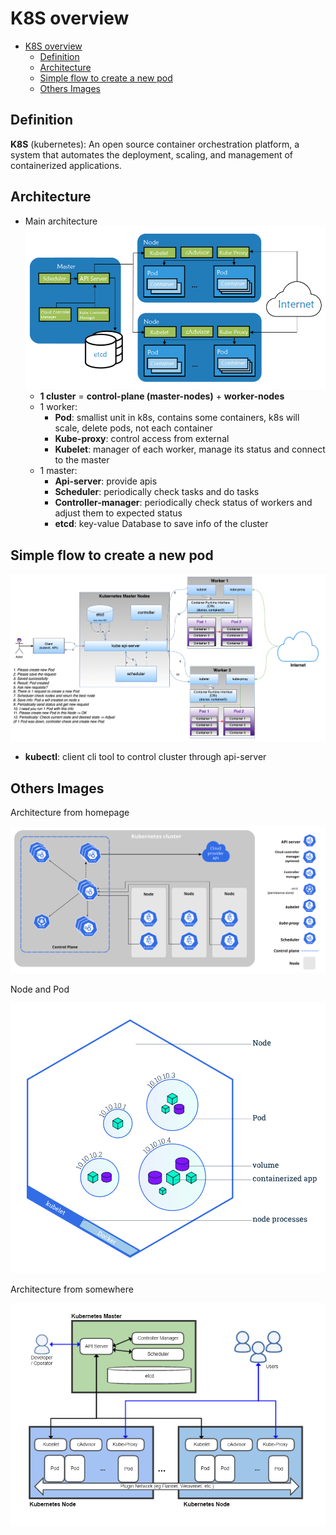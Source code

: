 # K8S overview
- [K8S overview](#k8s-overview)
  - [Definition](#definition)
  - [Architecture](#architecture)
  - [Simple flow to create a new pod](#simple-flow-to-create-a-new-pod)
  - [Others Images](#others-images)
  

## Definition
**K8S** (kubernetes): An open source container orchestration platform, a system that automates the deployment, scaling, and management of containerized applications.

## Architecture
- Main architecture
![architecture](./images/k8s-architecure-1.png)
    - **1 cluster** = **control-plane (master-nodes)** + **worker-nodes**
    - 1 worker:
      - **Pod**: smallist unit in k8s, contains some containers, k8s will scale, delete pods, not each container
      - **Kube-proxy**: control access from external
      - **Kubelet**: manager of each worker, manage its status and connect to the master
    - 1 master: 
      - **Api-server**: provide apis
      - **Scheduler**: periodically check tasks and do tasks
      - **Controller-manager**: periodically check status of workers and adjust them to expected status
      - **etcd**: key-value Database to save info of the cluster

## Simple flow to create a new pod
  ![](./images/k8s-simple-flow-create-pod.png)
  - **kubectl**: client cli tool to control cluster through api-server


## Others Images

<p>Architecture from homepage</p>
<img src="./images/k8s-architecture-2.svg" />
<p>Node and Pod</p>
<img src="./images/k8s-node-pod.png" />
<p>Architecture from somewhere</p>
<img src="./images/k8s-architecture-3.png">
